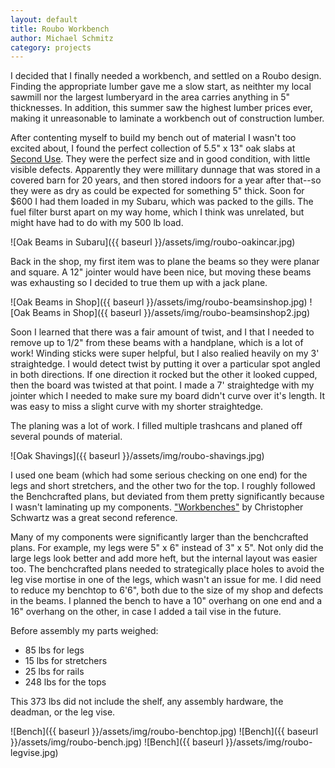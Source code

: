 ```yaml
---
layout: default
title: Roubo Workbench
author: Michael Schmitz
category: projects
---
```


I decided that I finally needed a workbench, and settled on a Roubo design.
Finding the appropriate lumber gave me a slow start, as neithter my local sawmill nor the largest
lumberyard in the area carries anything in 5" thicknesses.  In addition, this summer saw the
highest lumber prices ever, making it unreasonable to laminate a workbench out of construction
lumber.

After contenting myself to build my bench out of material I wasn't too excited about, I found the
perfect collection of 5.5" x 13" oak slabs at [Second Use](https://www.seconduse.com/).  They were
the perfect size and in good condition, with little visible defects.  Apparently they were millitary
dunnage that was stored in a covered barn for 20 years, and then stored indoors for a year after
that--so they were as dry as could be expected for something 5" thick.  Soon for $600 I had them
loaded in my Subaru, which was packed to the gills.  The fuel filter burst apart on my way home,
which I think was unrelated, but might have had to do with my 500 lb load.

![Oak Beams in Subaru]({{ baseurl }}/assets/img/roubo-oakincar.jpg)

Back in the shop, my first item was to plane the beams so they were planar and square.  A 12"
jointer would have been nice, but moving these beams was exhausting so I decided to true them up
with a jack plane.

![Oak Beams in Shop]({{ baseurl }}/assets/img/roubo-beamsinshop.jpg)
![Oak Beams in Shop]({{ baseurl }}/assets/img/roubo-beamsinshop2.jpg)

Soon I learned that there was a fair amount of twist, and I that I needed to remove up to 1/2" from
these beams with a handplane, which is a lot of work!  Winding sticks were super helpful, but I
also realied heavily on my 3' straightedge.  I would detect twist by putting it over a particular
spot angled in both directions.  If one direction it rocked but the other it looked cupped, then
the board was twisted at that point.  I made a 7' straightedge with my jointer which I needed to
make sure my board didn't curve over it's length.  It was easy to miss a slight curve with my
shorter straightedge.

The planing was a lot of work.  I filled multiple trashcans and planed off
several pounds of material.

![Oak Shavings]({{ baseurl }}/assets/img/roubo-shavings.jpg)

I used one beam (which had some serious checking on one end) for the legs and short stretchers,
and the other two for the top.  I roughly followed the Benchcrafted plans, but deviated from them
pretty significantly because I wasn't laminating up my components.  ["Workbenches"](https://www.amazon.com/Workbenches-Design-Construction-Popular-Woodworking/dp/1558708405)
by Christopher Schwartz was a great second reference.

Many of my components were significantly larger than the benchcrafted plans.  For example, my legs
were 5" x 6" instead of 3" x 5".  Not only did the large legs look better and add more heft, but
the internal layout was easier too.  The benchcrafted plans needed to strategically place holes to
avoid the leg vise mortise in one of the legs, which wasn't an issue for me.  I did need to reduce
my benchtop to 6'6", both due to the size of my shop and defects in the beams.  I planned the bench
to have a 10" overhang on one end and a 16" overhang on the other, in case I added a tail vise in
the future.

Before assembly my parts weighed:

* 85 lbs for legs
* 15 lbs for stretchers
* 25 lbs for rails
* 248 lbs for the tops

This 373 lbs did not include the shelf, any assembly hardware, the deadman, or the leg vise.

![Bench]({{ baseurl }}/assets/img/roubo-benchtop.jpg)
![Bench]({{ baseurl }}/assets/img/roubo-bench.jpg)
![Bench]({{ baseurl }}/assets/img/roubo-legvise.jpg)
